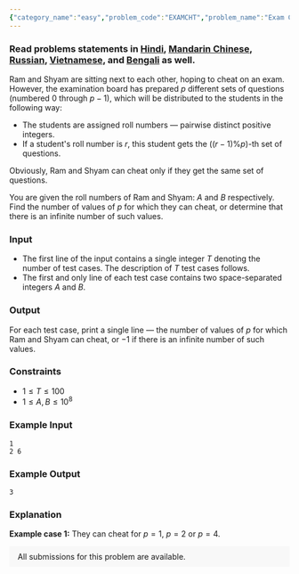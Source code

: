 ```yaml
---
{"category_name":"easy","problem_code":"EXAMCHT","problem_name":"Exam Cheating","problemComponents":{"constraints":"","constraintsState":false,"subtasks":"","subtasksState":false,"inputFormat":"","inputFormatState":false,"outputFormat":"","outputFormatState":false,"sampleTestCases":{"0":{"id":1,"input":"1\r\n2 6","output":3,"explanation":"**Example case 1:** They can cheat for $p = 1$, $p = 2$ or $p = 4$.","isDeleted":false}}},"video_editorial_url":"https://youtu.be/yijCJ7i8DoE","languages_supported":{"0":"CPP14","1":"C","2":"JAVA","3":"PYTH 3.6","4":"PYTH","5":"PYP3","6":"CS2","7":"ADA","8":"PYPY","9":"TEXT","10":"PAS fpc","11":"NODEJS","12":"RUBY","13":"PHP","14":"GO","15":"HASK","16":"TCL","17":"PERL","18":"SCALA","19":"LUA","20":"kotlin","21":"BASH","22":"JS","23":"LISP sbcl","24":"rust","25":"PAS gpc","26":"BF","27":"CLOJ","28":"R","29":"D","30":"CAML","31":"FORT","32":"ASM","33":"swift","34":"FS","35":"WSPC","36":"LISP clisp","37":"SQL","38":"SCM guile","39":"PERL6","40":"ERL","41":"CLPS","42":"ICK","43":"NICE","44":"PRLG","45":"ICON","46":"COB","47":"SCM chicken","48":"PIKE","49":"SCM qobi","50":"ST","51":"NEM"},"max_timelimit":1,"source_sizelimit":50000,"problem_author":"adarshag","problem_tester":"","date_added":"2-01-2020","tags":{"0":"adarshag","1":"cook114"},"problem_difficulty_level":"Easy","best_tag":"","editorial_url":"https://discuss.codechef.com/problems/EXAMCHT","time":{"view_start_date":1579458602,"submit_start_date":1579458602,"visible_start_date":1579458602,"end_date":1735669800},"is_direct_submittable":false,"problemDiscussURL":"https://discuss.codechef.com/search?q=EXAMCHT","is_proctored":false,"visitedContests":{},"layout":"problem"}
---
```

### Read problems statements in [Hindi](https://www.codechef.com/download/translated/COOK114/hindi/EXAMCHT.pdf), [Mandarin Chinese](https://www.codechef.com/download/translated/COOK114/mandarin/EXAMCHT.pdf), [Russian](https://www.codechef.com/download/translated/COOK114/russian/EXAMCHT.pdf), [Vietnamese](https://www.codechef.com/download/translated/COOK114/vietnamese/EXAMCHT.pdf), and [Bengali](https://www.codechef.com/download/translated/COOK114/bengali/EXAMCHT.pdf) as well.

Ram and Shyam are sitting next to each other, hoping to cheat on an exam. However, the examination board has prepared $p$ different sets of questions (numbered $0$ through $p-1$), which will be distributed to the students in the following way:
- The students are assigned roll numbers — pairwise distinct positive integers.
- If a student's roll number is $r$, this student gets the $((r-1)\%p)$-th set of questions.

Obviously, Ram and Shyam can cheat only if they get the same set of questions.

You are given the roll numbers of Ram and Shyam: $A$ and $B$ respectively. Find the number of values of $p$ for which they can cheat, or determine that there is an infinite number of such values.

### Input
- The first line of the input contains a single integer $T$ denoting the number of test cases. The description of $T$ test cases follows.
- The first and only line of each test case contains two space-separated integers $A$ and $B$.

### Output
For each test case, print a single line — the number of values of $p$ for which Ram and Shyam can cheat, or $-1$ if there is an infinite number of such values.

### Constraints
- $1 \le T \le 100$
- $1 \le A, B \le 10^8$

### Example Input
```
1
2 6
```

### Example Output
```
3
```

### Explanation
**Example case 1:** They can cheat for $p = 1$, $p = 2$ or $p = 4$.

<aside style='background: #f8f8f8;padding: 10px 15px;'><div>All submissions for this problem are available.</div></aside>